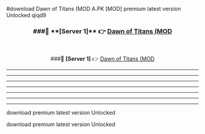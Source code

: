 #download Dawn of Titans (MOD A.PK [MOD] premium latest version Unlocked qiqd9 



<div align="center">
<h3>###🔹 **[Server 1]** 👉 <a href="https://download1apk.web.app/">Dawn of Titans (MOD</a></h3><br>


###🔹 **[Server 1]** 👉 <a href="https://download1apk.web.app/">Dawn of Titans (MOD</a></h3>
</div>



----------------------------------------------------------

----------------------------------------------------------

----------------------------------------------------------

----------------------------------------------------------

----------------------------------------------------------

----------------------------------------------------------

----------------------------------------------------------

download premium latest version Unlocked

download premium latest version Unlocked
